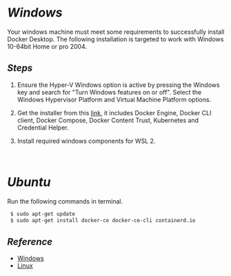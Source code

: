 # _Windows_
Your windows machine must meet some requirements to successfully install Docker Desktop. The following installation is targeted to work with Windows 10-64bit Home or pro 2004.

## _Steps_ 
1. Ensure the Hyper-V Windows option is active by pressing the Windows key and search for "Turn Windows features on or off". Select the Windows Hypervisor Platform and Virtual Machine Platform options. 

2. Get the installer from this [link](https://hub.docker.com/editions/community/docker-ce-desktop-windows), it includes Docker Engine, Docker CLI client, Docker Compose, Docker Content Trust, Kubernetes and Credential Helper.

3. Install required windows components for WSL 2. 

<p>&nbsp;</p>



# _Ubuntu_
Run the following commands in terminal.
```sh
 $ sudo apt-get update
 $ sudo apt-get install docker-ce docker-ce-cli containerd.io
```
## _Reference_
- [Windows](https://docs.docker.com/desktop/windows/install/)
- [Linux](https://docs.docker.com/engine/install/ubuntu/)
